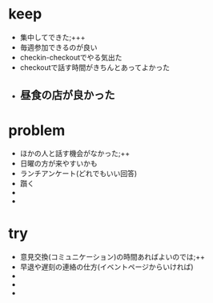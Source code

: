 # keep
- 集中してできた;+++
- 毎週参加できるのが良い
- checkin-checkoutでやる気出た
- checkoutで話す時間がきちんとあってよかった
- 昼食の店が良かった
  - 
# problem
- ほかの人と話す機会がなかった;++
- 日曜の方が来やすいかも
- ランチアンケート(どれでもいい回答)
- 躓く
- 
- 
# try
- 意見交換(コミュニケーション)の時間あればよいのでは;++
- 早退や遅刻の連絡の仕方(イベントページからいければ)
- 
- 
- 
